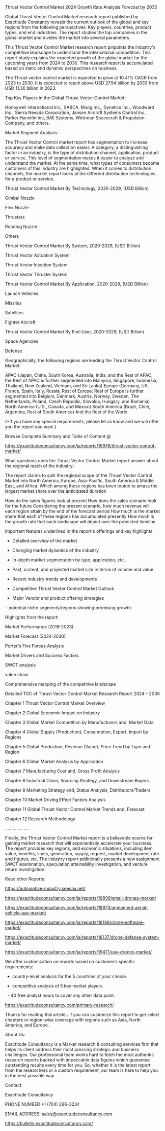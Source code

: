 Thrust Vector Control Market 2024 Growth Rate Analysis Forecast by 2030

Global Thrust Vector Control Market research report published by Exactitude Constancy reveals the current outlook of the global and key regions from the following perspectives: Key players, countries, product types, and end industries. The report studies the top companies in the global market and divides the market into several parameters.

This Thrust Vector Control Market research report pinpoints the industry's competitive landscape to understand the international competition. This report study explains the expected growth of the global market for the upcoming years from 2024 to 2030. This research report is accumulated based on static and dynamic perspectives on business.

The Thrust vector control market is expected to grow at 10.41% CAGR from 2023 to 2030. It is expected to reach above USD 27.54 billion by 2030 from USD 11.30 billion in 2023.

Top Key Players in the Global Thrust Vector Control Market:

Honeywell International Inc., SABCA, Moog Inc., Dynetics Inc., Woodward Inc., Sierra Nevada Corporation, Jansen Aircraft Systems Control Inc., Parker Hannifin Inc, BAE Systems, Wickman Spacecraft & Propulsion Company, and others.


Market Segment Analysis:

The Thrust Vector Control market report has segmentation to increase accuracy and make data collection easier. A category, a distinguishing factor in an industry, is the type of distribution channel, application, product or service. This level of segmentation makes it easier to analyze and understand the market. At the same time, what types of consumers become customers of this industry are highlighted. When it comes to distribution channels, the market report looks at the different distribution technologies for a product or service.

Thrust Vector Control Market By Technology, 2020-2029, (USD Billion)

Gimbal Nozzle

Flex Nozzle

Thrusters

Rotating Nozzle

Others

Thrust Vector Control Market By System, 2020-2029, (USD Billion)

Thrust Vector Actuation System

Thrust Vector Injection System

Thrust Vector Thruster System

Thrust Vector Control Market By Application, 2020-2029, (USD Billion)

Launch Vehicles

Missiles

Satellites

Fighter Aircraft

Thrust Vector Control Market By End-User, 2020-2029, (USD Billion)

Space Agencies

Defense




Geographically, the following regions are leading the Thrust Vector Control Market:

APAC (Japan, China, South Korea, Australia, India, and the Rest of APAC; the Rest of APAC is further segmented into Malaysia, Singapore, Indonesia, Thailand, New Zealand, Vietnam, and Sri Lanka)
Europe (Germany, UK, France, Spain, Italy, Russia, Rest of Europe; Rest of Europe is further segmented into Belgium, Denmark, Austria, Norway, Sweden, The Netherlands, Poland, Czech Republic, Slovakia, Hungary, and Romania)
North America (U.S., Canada, and Mexico)
South America (Brazil, Chile, Argentina, Rest of South America)
And the Rest of the World

(*If you have any special requirements, please let us know and we will offer you the report you want.)

Browse Complete Summary and Table of Content @

https://exactitudeconsultancy.com/ja/reports/19976/thrust-vector-control-market/

What questions does the Thrust Vector Control Market report answer about the regional reach of the industry:

The report claims to split the regional scope of the Thrust Vector Control Market into North America, Europe, Asia-Pacific, South America & Middle East, and Africa. Which among these regions has been touted to amass the largest market share over the anticipated duration

How do the sales figures look at present How does the sales scenario look for the future
Considering the present scenario, how much revenue will each region attain by the end of the forecast period
How much is the market share that each of these regions has accumulated presently
How much is the growth rate that each landscape will depict over the predicted timeline

Important features underlined in the report's offerings and key highlights:

- Detailed overview of the market

- Changing market dynamics of the industry

- In-depth market segmentation by type, application, etc.

- Past, current, and projected market size in terms of volume and value

- Recent industry trends and developments

- Competitive Thrust Vector Control Market Outlook

- Major Vendor and product offering strategies

– potential niche segments/regions showing promising growth

Highlights from the report:

Market Performance (2018-2023)

Market Forecast (2024-2030)

Porter's Five Forces Analysis

Market Drivers and Success Factors

SWOT analysis

value chain

Comprehensive mapping of the competitive landscape

Detailed TOC of Thrust Vector Control Market Research Report 2024 – 2030

Chapter 1 Thrust Vector Control Market Overview

Chapter 2 Global Economic Impact on Industry

Chapter 3 Global Market Competition by Manufacturers and, Market Data

Chapter 4 Global Supply (Production), Consumption, Export, Import by Regions

Chapter 5 Global Production, Revenue (Value), Price Trend by Type and Region

Chapter 6 Global Market Analysis by Application

Chapter 7 Manufacturing Cost and, Gross Profit Analysis

Chapter 8 Industrial Chain, Sourcing Strategy, and Downstream Buyers

Chapter 9 Marketing Strategy and, Status Analysis, Distributors/Traders

Chapter 10 Market Driving Effect Factors Analysis

Chapter 11 Global Thrust Vector Control Market Trends and, Forecast

Chapter 12 Research Methodology

………………..

Finally, the Thrust Vector Control Market report is a believable source for gaining market research that will exponentially accelerate your business. The report provides key regions, and economic situations, including item value, benefits, limits, generation, supply, request, market development rate and figures, etc. The industry report additionally presents a new assignment SWOT examination, speculation attainability investigation, and venture return investigation.

Read other Reports:

https://automotive-industry.seesaa.net/

https://exactitudeconsultancy.com/ja/reports/19809/small-drones-market/

https://exactitudeconsultancy.com/ja/reports/18973/unmanned-aerial-vehicle-uav-market/

https://exactitudeconsultancy.com/ja/reports/18189/drone-software-market/

https://exactitudeconsultancy.com/ja/reports/18137/drone-defense-system-market/

https://exactitudeconsultancy.com/ja/reports/19471/uav-drones-market/

We offer customization on reports based on customer’s specific requirements:

- country-level analysis for the 5 countries of your choice.

- competitive analysis of 5 key market players.

  - 40 free analyst hours to cover any other data point.

https://exactitudeconsultancy.com/primary-research/

Thanks for reading this article...!! you can customize this report to get select chapters or region-wise coverage with regions such as Asia, North America, and Europe.

About Us:

Exactitude Consultancy is a Market research & consulting services firm that helps its client address their most pressing strategic and business challenges. Our professional team works hard to fetch the most authentic research reports backed with impeccable data figures which guarantee outstanding results every time for you. So, whether it is the latest report from the researchers or a custom requirement, our team is here to help you in the best possible way

Contact:

Exactitude Consultancy

PHONE NUMBER +1 (704) 266-3234

EMAIL ADDRESS: sales@exactitudeconsultancy.com

https://bulletin.exactitudeconsultancy.com/
